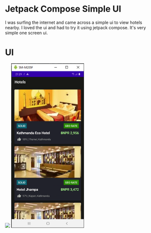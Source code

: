 # Jetpack Compose Simple UI

I was surfing the internet and came across a simple ui to view hotels nearby. I loved the ui and had to try it using jetpack compose. It's very simple one screen ui.

# UI
<p float="left">
<img src="https://github.com/ghaleprachan/Simple-Compose-UI/blob/main/samples/gif.gif?raw=true" width="240" height="auto">
<img src="https://github.com/ghaleprachan/Simple-Compose-UI/blob/main/samples/ui.PNG?raw=true" width="240" height="auto">
</p>
